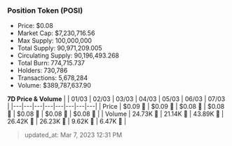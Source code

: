 
  ### Position Token (POSI)
  - Price: $0.08
  - Market Cap: $7,230,716.56
  - Max Supply: 100,000,000
  - Total Supply: 90,971,209.005
  - Circulating Supply: 90,196,493.268
  - Total Burn: 774,715.737
  - Holders: 730,786
  - Transactions: 5,678,284
  - Volume: $389,787,637.90

  **7D Price & Volume**
  | | 01&#x2F;03 | 02&#x2F;03 | 03&#x2F;03 | 04&#x2F;03 | 05&#x2F;03 | 06&#x2F;03 | 07&#x2F;03 |
  |---|---|---|---|---|---|---|---|
  | Price | $0.09 🚀 | $0.09 🔻 | $0.08 🔻 | $0.08 🔻 | $0.08 🔻 | $0.08 🔻 | $0.08 🚀 |
  | Volume | 24.73K 🔻 | 21.14K 🔻 | 43.89K 🚀 | 26.42K 🔻 | 26.23K 🔻 | 9.62K 🔻 | 6.47K 🔻 |

  > updated_at: Mar 7, 2023 12:31 PM
